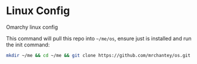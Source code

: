 # Linux Config

Omarchy linux config


This command will pull this repo into `~/me/os`, ensure just is installed and run the init command:
```sh
mkdir ~/me && cd ~/me && git clone https://github.com/mrchantey/os.git && cd os && pacman -S --noconfirm just && just init
```
